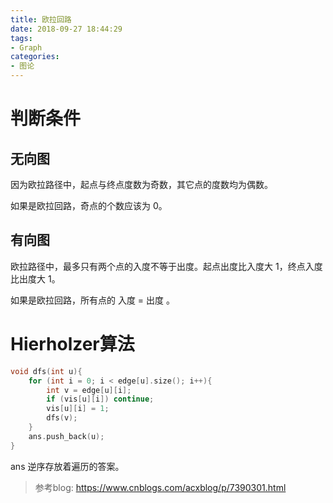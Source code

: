 ```yaml
---
title: 欧拉回路
date: 2018-09-27 18:44:29
tags:
- Graph
categories:
- 图论
---
```


# 判断条件

## 无向图

因为欧拉路径中，起点与终点度数为奇数，其它点的度数均为偶数。

如果是欧拉回路，奇点的个数应该为 0。

## 有向图

欧拉路径中，最多只有两个点的入度不等于出度。起点出度比入度大 1，终点入度比出度大 1。

如果是欧拉回路，所有点的 入度 = 出度 。

# Hierholzer算法

```c++
void dfs(int u){
    for (int i = 0; i < edge[u].size(); i++){
        int v = edge[u][i];
        if (vis[u][i]) continue;
        vis[u][i] = 1;
        dfs(v);
    }
    ans.push_back(u);
}
```

<!--more-->

ans 逆序存放着遍历的答案。

> 参考blog: https://www.cnblogs.com/acxblog/p/7390301.html